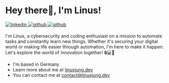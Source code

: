 # Hey there👋, I'm Linus!
<p>
<a href="https://www.linkedin.com/in/linus-jung" target="_blank">
<img src=https://img.shields.io/badge/linkedin-%231E77B5.svg?&style=for-the-badge&logo=linkedin&logoColor=white alt=linkedin style="margin-bottom: 5px;" />
</a>
<a href="https://github.com/lynusdev" target="_blank">
<img src=https://img.shields.io/badge/github-%2324292e.svg?&style=for-the-badge&logo=github&logoColor=white alt=github style="margin-bottom: 5px;" />
</a>
<a href="https://linusjung.dev" target="_blank">
<img src=https://img.shields.io/badge/linusjung.dev-4A4B4D.svg?&style=for-the-badge&logo=github&logoColor=white alt=github style="margin-bottom: 5px;" />
</a>
</p>

I'm Linus, a cybersecurity and coding enthusiast on a mission to automate tasks and constantly learn new things. Whether it's securing your digital world or making life easier through automation, I'm here to make it happen. Let's explore the world of innovation together! 🔒💻🚀

* I'm based in Germany
* Learn more about me at [linusjung.dev](https://linusjung.dev)
* You can contact me at [contact@linusjung.dev](mailto:contact@linusjung.dev)
